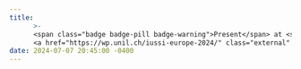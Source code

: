 ```yaml
---
title: 
      >-
      <span class="badge badge-pill badge-warning">Present</span> at <strong>IUSSI</strong> European meeting of the International Union for the Study of Social Insects in Lausanne 
      <a href="https://wp.unil.ch/iussi-europe-2024/" class="external" target="_blank" rel="noopener noreferrer">IUSSI</a> 
date: 2024-07-07 20:45:00 -0400
---
```

